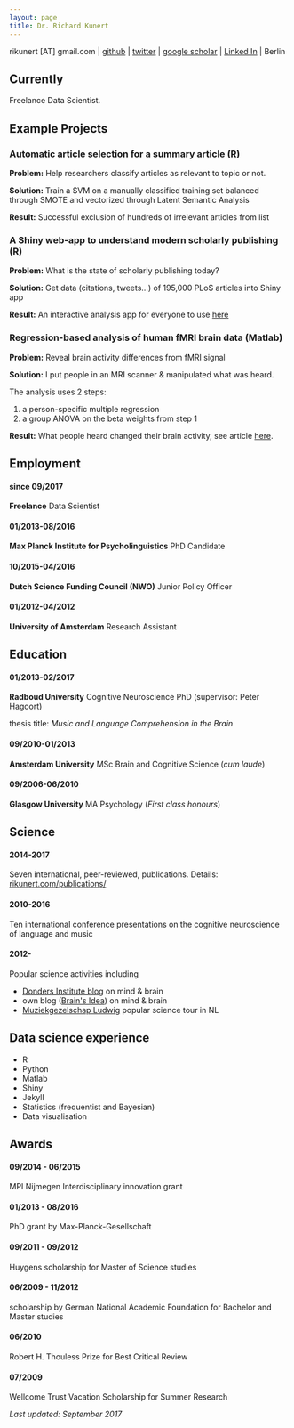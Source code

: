 ```yaml
---
layout: page
title: Dr. Richard Kunert
---
```

rikunert [AT] gmail.com
|
[github](http://github.com/rikunert)
|
[twitter](http://twitter.com/rikunert)
|
[google scholar](http://scholar.google.com/citations?user=V2EGJ3UAAAAJ)
|
[Linked In](https://www.linkedin.com/in/richard-kunert-phd-69b43459/)
|
Berlin

## Currently

Freelance Data Scientist.

## Example Projects

### Automatic article selection for a summary article (R)

**Problem:** Help researchers classify articles as relevant to topic or not.

**Solution:** Train a SVM on a manually classified training set balanced through SMOTE and vectorized through Latent Semantic Analysis

**Result:** Successful exclusion of hundreds of irrelevant articles from list

### A Shiny web-app to understand modern scholarly publishing (R)

**Problem:** What is the state of scholarly publishing today?

**Solution:** Get data (citations, tweets…) of 195,000 PLoS articles into Shiny app

**Result:** An interactive analysis app for everyone to use [here](http://bit.ly/2eVC0fJ) 

### Regression-based analysis of human fMRI brain data (Matlab)

**Problem:** Reveal brain activity differences from fMRI signal

**Solution:** I put people in an MRI scanner & manipulated what was heard.

The analysis uses 2 steps:
1) a person-specific multiple regression
2) a group ANOVA on the beta weights from step 1

**Result:** What people heard changed their brain activity, see article [here](http://bit.ly/1XZ7xvV).

## Employment

#### since 09/2017
__Freelance__ Data Scientist

#### 01/2013-08/2016
__Max Planck Institute for Psycholinguistics__ PhD Candidate

#### 10/2015-04/2016
__Dutch Science Funding Council (NWO)__ Junior Policy Officer


#### 01/2012-04/2012
__University of Amsterdam__ Research Assistant

## Education

#### 01/2013-02/2017
__Radboud University__ Cognitive Neuroscience PhD (supervisor: Peter Hagoort)

thesis title: *Music and Language Comprehension in the Brain*

#### 09/2010-01/2013
__Amsterdam University__ MSc Brain and Cognitive Science (_cum laude_)

#### 09/2006-06/2010
__Glasgow University__ MA Psychology (_First class honours_)

## Science

#### 2014-2017
Seven international, peer-reviewed, publications. Details: [rikunert.com/publications/](http://rikunert.com/publications/)

#### 2010-2016
Ten international conference presentations on the cognitive neuroscience of language and music

#### 2012-
Popular science activities including
* [Donders Institute blog](http://blog.donders.ru.nl/?page_id=779) on mind & brain
* own blog ([Brain's Idea](http://brainsidea.wordpress.com/)) on mind & brain
* [Muziekgezelschap Ludwig](http://www.ludwiglive.nl/brainwaves/brainwave-1-felix-meritis/) popular science tour in NL


## Data science experience

* R
* Python
* Matlab
* Shiny
* Jekyll
* Statistics (frequentist and Bayesian)
* Data visualisation

## Awards

#### 09/2014 - 06/2015
MPI Nijmegen Interdisciplinary innovation grant

#### 01/2013 - 08/2016
PhD grant by Max-Planck-Gesellschaft

#### 09/2011 - 09/2012
Huygens scholarship for Master of Science studies

#### 06/2009 - 11/2012
scholarship by German National Academic Foundation for Bachelor and Master studies

#### 06/2010
Robert H. Thouless Prize for Best Critical Review

#### 07/2009
Wellcome Trust Vacation Scholarship for Summer Research

*Last updated: September 2017*
